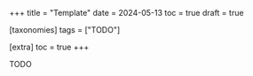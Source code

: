 +++
title = "Template"
date = 2024-05-13
toc = true
draft = true

[taxonomies]
tags = ["TODO"]

[extra]
toc = true
+++

TODO
